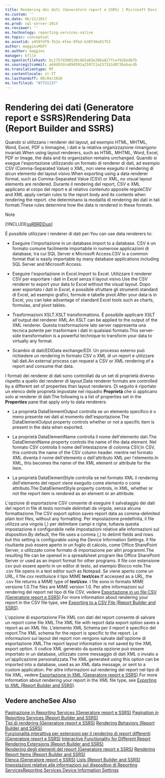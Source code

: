 ```yaml
---
title: Rendering dei dati (Generatore report e SSRS) | Microsoft Docs
ms.custom: ''
ms.date: 06/13/2017
ms.prod: sql-server-2014
ms.reviewer: ''
ms.technology: reporting-services-native
ms.topic: conceptual
ms.assetid: a458fdf9-fb2a-4fee-9fbd-b38f36e91753
author: maggiesMSFT
ms.author: maggies
manager: kfile
ms.openlocfilehash: bc2757d308529c8b5a03e206a827fce7028edbfb
ms.sourcegitcommit: ad4d92dce894592a259721a1571b1d8736abacdb
ms.translationtype: MT
ms.contentlocale: it-IT
ms.lasthandoff: 08/04/2020
ms.locfileid: "87721137"
---
```

# <a name="rendering-data-report-builder-and-ssrs"></a><span data-ttu-id="0a752-102">Rendering dei dati (Generatore report e SSRS)</span><span class="sxs-lookup"><span data-stu-id="0a752-102">Rendering Data (Report Builder and SSRS)</span></span>
  <span data-ttu-id="0a752-103">Quando si utilizzano i renderer del layout, ad esempio HTML, MHTML, Word, Excel, PDF o Immagine, i dati e la relativa organizzazione rimangono invariati.</span><span class="sxs-lookup"><span data-stu-id="0a752-103">When using layout renderers, such as HTML, MHTML, Word, Excel, PDF or Image, the data and its organization remains unchanged.</span></span> <span data-ttu-id="0a752-104">Quando si esegue l'esportazione utilizzando un formato di renderer di dati, ad esempio CSV (Comma-Separated Value) o XML, non viene eseguito il rendering di alcun elemento del layout visivo.</span><span class="sxs-lookup"><span data-stu-id="0a752-104">When exporting using a data renderer format, such as Comma-Separated Value (CSV) or XML, no visual layout elements are rendered.</span></span> <span data-ttu-id="0a752-105">Durante il rendering del report, CSV e XML applicano al corpo del report e al relativo contenuto apposite regole</span><span class="sxs-lookup"><span data-stu-id="0a752-105">CSV and XML apply certain rules to the report body and its contents when rendering the report.</span></span> <span data-ttu-id="0a752-106">che determinano la modalità di rendering dei dati in tali formati.</span><span class="sxs-lookup"><span data-stu-id="0a752-106">These rules determine how the data is rendered in these formats.</span></span>  
  
> [!NOTE]  
>  [!INCLUDE[ssRBRDDup](../../includes/ssrbrddup-md.md)]  
  
 <span data-ttu-id="0a752-107">È possibile utilizzare i renderer di dati per:</span><span class="sxs-lookup"><span data-stu-id="0a752-107">You can use data renderers to:</span></span>  
  
-   <span data-ttu-id="0a752-108">Eseguire l'importazione in un database.</span><span class="sxs-lookup"><span data-stu-id="0a752-108">Import to a database.</span></span> <span data-ttu-id="0a752-109">CSV è un formato comune facilmente importabile in numerose applicazioni di database, tra cui SQL Server e Microsoft Access.</span><span class="sxs-lookup"><span data-stu-id="0a752-109">CSV is a common format that is easily importable by many database applications including SQL Server and Microsoft Access.</span></span>  
  
-   <span data-ttu-id="0a752-110">Eseguire l'esportazione in Excel.</span><span class="sxs-lookup"><span data-stu-id="0a752-110">Import to Excel.</span></span> <span data-ttu-id="0a752-111">Utilizzare il renderer CSV per esportare i dati in Excel senza il layout visivo.</span><span class="sxs-lookup"><span data-stu-id="0a752-111">Use the CSV renderer to export your data to Excel without the visual layout.</span></span> <span data-ttu-id="0a752-112">Dopo aver esportato i dati in Excel, è possibile sfruttare gli strumenti standard di Excel, ad esempio grafici, formule e tabelle pivot.</span><span class="sxs-lookup"><span data-stu-id="0a752-112">After your data is in Excel, you can take advantage of standard Excel tools such as charts, formulas, and pivot tables.</span></span>  
  
-   <span data-ttu-id="0a752-113">Trasformazioni XSLT.</span><span class="sxs-lookup"><span data-stu-id="0a752-113">XSLT transformations.</span></span> <span data-ttu-id="0a752-114">È possibile applicare XSLT all'output del renderer XML.</span><span class="sxs-lookup"><span data-stu-id="0a752-114">An XSLT can be applied to the output of the XML renderer.</span></span> <span data-ttu-id="0a752-115">Questa trasformazione lato server rappresenta una tecnica potente per trasformare i dati in qualsiasi formato.</span><span class="sxs-lookup"><span data-stu-id="0a752-115">This server-side transformation is a powerful technique to transform your data to virtually any format.</span></span>  
  
-   <span data-ttu-id="0a752-116">Scambio di dati/EDI</span><span class="sxs-lookup"><span data-stu-id="0a752-116">Data exchange/EDI.</span></span> <span data-ttu-id="0a752-117">Un processo esterno può richiedere un rendering in formato CSV o XML di un report e utilizzare tali dati.</span><span class="sxs-lookup"><span data-stu-id="0a752-117">An external process can request a CSV or XML rendering of a report and consume that data.</span></span>  
  
 <span data-ttu-id="0a752-118">I formati dei renderer di dati sono controllati da un set di proprietà diverso rispetto a quello dei renderer di layout.</span><span class="sxs-lookup"><span data-stu-id="0a752-118">Data renderer formats are controlled by a different set of properties than layout renderers.</span></span> <span data-ttu-id="0a752-119">Di seguito è riportato un elenco delle proprietà impostate nel riquadro **Proprietà** che si applicano solo ai renderer di dati:</span><span class="sxs-lookup"><span data-stu-id="0a752-119">The following is a list of properties set in the **Properties** pane that apply only to data renderers:</span></span>  
  
-   <span data-ttu-id="0a752-120">La proprietà DataElementOutput controlla se un elemento specifico è o meno presente nei dati al momento dell'esportazione.</span><span class="sxs-lookup"><span data-stu-id="0a752-120">The DataElementOutput property controls whether or not a specific item is present in the data when exported.</span></span>  
  
-   <span data-ttu-id="0a752-121">La proprietà DataElementName controlla il nome dell'elemento dati.</span><span class="sxs-lookup"><span data-stu-id="0a752-121">The DataElementName property controls the name of the data element.</span></span> <span data-ttu-id="0a752-122">Nel formato CSV controlla il nome dell'intestazione di colonna CSV,</span><span class="sxs-lookup"><span data-stu-id="0a752-122">In CSV, this controls the name of the CSV column header.</span></span> <span data-ttu-id="0a752-123">mentre nel formato XML diventa il nome dell'elemento o dell'attributo XML per l'elemento.</span><span class="sxs-lookup"><span data-stu-id="0a752-123">In XML, this becomes the name of the XML element or attribute for the item.</span></span>  
  
-   <span data-ttu-id="0a752-124">La proprietà DataElementStyle controlla se nel formato XML il rendering dell'elemento del report viene eseguito come elemento o come attributo.</span><span class="sxs-lookup"><span data-stu-id="0a752-124">The DataElementStyle property controls, in XML, whether or not the report item is rendered as an element or an attribute.</span></span>  
  
 <span data-ttu-id="0a752-125">L'opzione di esportazione CSV consente di eseguire il salvataggio dei dati del report in file di testo normale delimitati da virgola, senza alcuna formattazione.</span><span class="sxs-lookup"><span data-stu-id="0a752-125">The CSV export option saves report data as comma-delimited plain text files, without any formatting.</span></span> <span data-ttu-id="0a752-126">Per impostazione predefinita, il file utilizza una virgola (,) per delimitare campi e righe, tuttavia questa impostazione è configurabile nelle impostazioni relative alle informazioni sul dispositivo.</span><span class="sxs-lookup"><span data-stu-id="0a752-126">By default, the file uses a comma (,) to delimit fields and rows but this setting is configurable using the Device Information Settings.</span></span> <span data-ttu-id="0a752-127">Il file risultante può essere aperto in un foglio di calcolo, come Office SharePoint Server, o utilizzato come formato di importazione per altri programmi.</span><span class="sxs-lookup"><span data-stu-id="0a752-127">The resulting file can be opened in a spreadsheet program like Office SharePoint Server or used as an import format for other programs.</span></span> <span data-ttu-id="0a752-128">Il file con estensione csv può essere aperto in un editor di testo, ad esempio Blocco note.</span><span class="sxs-lookup"><span data-stu-id="0a752-128">The .csv file opens in a text editor such as Notepad.</span></span> <span data-ttu-id="0a752-129">Se viene aperto come un URL, il file csv restituisce il tipo MIME **text/csv**.</span><span class="sxs-lookup"><span data-stu-id="0a752-129">If accessed as a URL, the .csv file returns a MIME type of **text/csv**.</span></span> <span data-ttu-id="0a752-130">I file sono in formato MIME versione 1.0.</span><span class="sxs-lookup"><span data-stu-id="0a752-130">The files are MIME version 1.0.</span></span> <span data-ttu-id="0a752-131">Per altre informazioni sul rendering del report nel tipo di file CSV, vedere [Esportazione in un file CSV &#40;Generatore report e SSRS&#41;](../report-builder/exporting-to-a-csv-file-report-builder-and-ssrs.md).</span><span class="sxs-lookup"><span data-stu-id="0a752-131">For more information about rendering your report in the CSV file type, see [Exporting to a CSV File &#40;Report Builder and SSRS&#41;](../report-builder/exporting-to-a-csv-file-report-builder-and-ssrs.md).</span></span>  
  
 <span data-ttu-id="0a752-132">L'opzione di esportazione File XML con dati del report consente di salvare un report come file XML.</span><span class="sxs-lookup"><span data-stu-id="0a752-132">The XML file with report data export option saves a report as an XML file.</span></span> <span data-ttu-id="0a752-133">L'elemento XML Schema per il report è specifico del report.</span><span class="sxs-lookup"><span data-stu-id="0a752-133">The XML schema for the report is specific to the report.</span></span> <span data-ttu-id="0a752-134">Le informazioni sul layout del report non vengono salvate dall'opzione di esportazione XML.</span><span class="sxs-lookup"><span data-stu-id="0a752-134">The report layout information is not saved by the XML export option.</span></span> <span data-ttu-id="0a752-135">Il codice XML generato da questa opzione può essere importato in un database, utilizzato come messaggio di dati XML o inviato a un'applicazione personalizzata.</span><span class="sxs-lookup"><span data-stu-id="0a752-135">The XML generated using this option can be imported into a database, used as an XML data message, or sent to a custom application.</span></span> <span data-ttu-id="0a752-136">Per altre informazioni sul rendering del report nel tipo di file XML, vedere [Esportazione in XML &#40;Generatore report e SSRS&#41;](../report-builder/exporting-to-xml-report-builder-and-ssrs.md).</span><span class="sxs-lookup"><span data-stu-id="0a752-136">For more information about rendering your report in the XML file type, see [Exporting to XML &#40;Report Builder and SSRS&#41;](../report-builder/exporting-to-xml-report-builder-and-ssrs.md).</span></span>  
  
## <a name="see-also"></a><span data-ttu-id="0a752-137">Vedere anche</span><span class="sxs-lookup"><span data-stu-id="0a752-137">See Also</span></span>  
 <span data-ttu-id="0a752-138">[Paginazione in Reporting Services &#40;Generatore report e SSRS&#41;](pagination-in-reporting-services-report-builder-and-ssrs.md) </span><span class="sxs-lookup"><span data-stu-id="0a752-138">[Pagination in Reporting Services &#40;Report Builder  and SSRS&#41;](pagination-in-reporting-services-report-builder-and-ssrs.md) </span></span>  
 <span data-ttu-id="0a752-139">[Tipi di rendering &#40;Generatore report e SSRS&#41;](rendering-behaviors-report-builder-and-ssrs.md) </span><span class="sxs-lookup"><span data-stu-id="0a752-139">[Rendering Behaviors &#40;Report Builder  and SSRS&#41;](rendering-behaviors-report-builder-and-ssrs.md) </span></span>  
 <span data-ttu-id="0a752-140">[Funzionalità interattiva per estensioni per il rendering di report differenti &#40;Generatore report e SSRS&#41;](../report-builder/interactive-functionality-different-report-rendering-extensions.md) </span><span class="sxs-lookup"><span data-stu-id="0a752-140">[Interactive Functionality for Different Report Rendering Extensions &#40;Report Builder and SSRS&#41;](../report-builder/interactive-functionality-different-report-rendering-extensions.md) </span></span>  
 <span data-ttu-id="0a752-141">[Rendering degli elementi del report &#40;Generatore report e SSRS&#41;](rendering-report-items-report-builder-and-ssrs.md) </span><span class="sxs-lookup"><span data-stu-id="0a752-141">[Rendering Report Items &#40;Report Builder and SSRS&#41;](rendering-report-items-report-builder-and-ssrs.md) </span></span>  
 <span data-ttu-id="0a752-142">[Elenca &#40;Generatore report e SSRS&#41;](tables-matrices-and-lists-report-builder-and-ssrs.md) </span><span class="sxs-lookup"><span data-stu-id="0a752-142">[Lists &#40;Report Builder and SSRS&#41;](tables-matrices-and-lists-report-builder-and-ssrs.md) </span></span>  
 [<span data-ttu-id="0a752-143">Impostazioni relative alle informazioni sul dispositivo di Reporting Services</span><span class="sxs-lookup"><span data-stu-id="0a752-143">Reporting Services Device Information Settings</span></span>](https://go.microsoft.com/fwlink/?LinkId=102515)  
  
  
